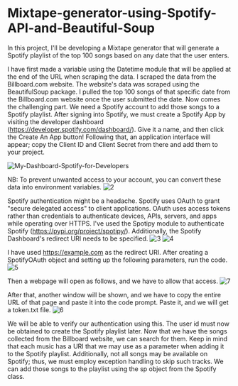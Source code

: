 # Mixtape-generator-using-Spotify-API-and-Beautiful-Soup
In this project, I'll be developing a Mixtape generator that will generate a Spotify playlist of the top 100 songs based on any date that the user enters.

I have first made a variable using the Datetime module that will be applied at the end of the URL when scraping the data. I scraped the data from the Billboard.com website. The website's data was scraped using the BeautifulSoup package.
I pulled the top 100 songs of that specific date from the Billboard.com website once the user submitted the date. Now comes the challenging part.
We need a Spotify account to add those songs to a Spotify playlist. After signing into Spotify, we must create a Spotify App by visiting the developer dashboard (https://developer.spotify.com/dashboard/). Give it a name, and then click the Create An App button! Following that, an application interface will appear; copy the Client ID and Client Secret from there and add them to your project.

![My-Dashboard-Spotify-for-Developers](https://user-images.githubusercontent.com/57942968/193495755-8b3d19fc-f0db-4499-b795-b3aa825fa8ef.png)

NB: To prevent unwanted access to your account, you can convert these data into environment variables.
![2](https://user-images.githubusercontent.com/57942968/193495843-5a22e2f9-ba81-48a8-a0cf-6d833002d03a.PNG)

Spotify authentication might be a headache. Spotify uses OAuth to grant "secure delegated access" to client applications. OAuth uses access tokens rather than credentials to authenticate devices, APIs, servers, and apps while operating over HTTPS. I've used the Spotipy module to authenticate Spotify (https://pypi.org/project/spotipy/). Additionally, the Spotify Dashboard's redirect URI needs to be specified.
![3](https://user-images.githubusercontent.com/57942968/193495942-d7dd3d92-d472-43e8-848b-9498f30ba3ff.png)
![4](https://user-images.githubusercontent.com/57942968/193495956-1257774a-55fe-4385-8399-d8024bc6b6ac.png)
 
I have used https://example.com as the redirect URI. After creating a SpotifyOAuth object and setting up the following parameters, run the code.
![5](https://user-images.githubusercontent.com/57942968/193496009-30bd8ceb-4318-45d1-ba40-9d431e4e3056.PNG)

 Then a webpage will open as follows, and we have to allow that access.
 ![7](https://user-images.githubusercontent.com/57942968/193496062-91b8dd95-83d7-459b-a758-41330d96cba0.png)
 
 After that, another window will be shown, and we have to copy the entire URL of that page and paste it into the code prompt. Paste it, and we will get a token.txt file. 
![6](https://user-images.githubusercontent.com/57942968/193496098-d6029cc9-7e71-4c7b-9554-0b10f17ffadc.PNG)

We will be able to verify our authentication using this. The user id must now be obtained to create the Spotify playlist later.
Now that we have the songs collected from the Billboard website, we can search for them. Keep in mind that each music has a URI that we may use as a parameter when adding it to the Spotify playlist. Additionally, not all songs may be available on Spotify; thus, we must employ exception handling to skip such tracks. We can add those songs to the playlist using the sp object from the Spotify class.


